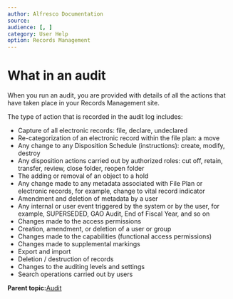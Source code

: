 ```yaml
---
author: Alfresco Documentation
source: 
audience: [, ]
category: User Help
option: Records Management
---
```


# What in an audit

When you run an audit, you are provided with details of all the actions that have taken place in your Records Management site.

The type of action that is recorded in the audit log includes:

-   Capture of all electronic records: file, declare, undeclared
-   Re-categorization of an electronic record within the file plan: a move
-   Any change to any Disposition Schedule \(instructions\): create, modify, destroy
-   Any disposition actions carried out by authorized roles: cut off, retain, transfer, review, close folder, reopen folder
-   The adding or removal of an object to a hold
-   Any change made to any metadata associated with File Plan or electronic records, for example, change to vital record indicator
-   Amendment and deletion of metadata by a user
-   Any internal or user event triggered by the system or by the user, for example, SUPERSEDED, GAO Audit, End of Fiscal Year, and so on
-   Changes made to the access permissions
-   Creation, amendment, or deletion of a user or group
-   Changes made to the capabilities \(functional access permissions\)
-   Changes made to supplemental markings
-   Export and import
-   Deletion / destruction of records
-   Changes to the auditing levels and settings
-   Search operations carried out by users

**Parent topic:**[Audit](../concepts/rm-audit-intro.md)

